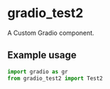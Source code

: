 
# gradio_test2
A Custom Gradio component.

## Example usage

```python
import gradio as gr
from gradio_test2 import Test2
```
